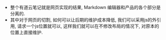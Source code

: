 - 整个有道云笔记就是网页实现的结果, Markdown 编辑器和产品的各个部分是分离的.
- 其中对于网页的切割, 如何可以让后期的维护成本降低, 我们可以采用js的外引用, 请求一个js位置就可以, 这样我们就可以在不修改布局的情况下, 对原本的位置上直接维护.